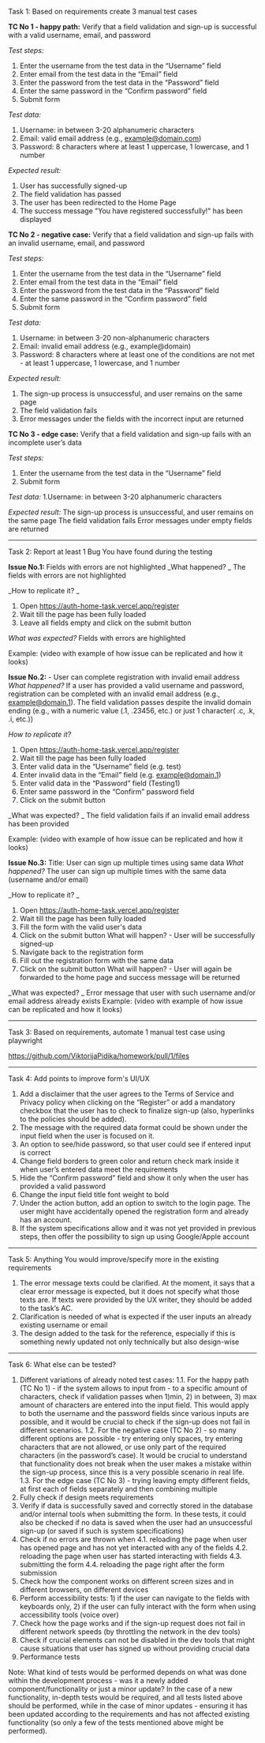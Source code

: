 Task 1: Based on requirements create 3 manual test cases

**TC No 1 - happy path:**
Verify that a field validation and sign-up is successful with a valid username, email, and password
 
_Test steps:_
  1. Enter the username from the test data in the “Username” field
  2. Enter email from the test data in the “Email” field 
  3. Enter the password from the test data in the “Password” field
  4. Enter the same password in the “Confirm password” field
  5. Submit form

_Test data:_ 
  1. Username: in between 3-20 alphanumeric characters
  2. Email: valid email address (e.g., example@domain.com)
  3. Password: 8 characters where at least 1 uppercase, 1 lowercase, and 1 number

_Expected result:_
  1. User has successfully signed-up
  2. The field validation has passed
  3. The user has been redirected to the Home Page
  4. The success message "You have registered successfully!" has been displayed


**TC No 2 - negative case:**
Verify that a field validation and sign-up fails with an invalid username, email, and password

_Test steps:_
  1. Enter the username from the test data in the “Username” field
  2. Enter email from the test data in the “Email” field 
  3. Enter the password from the test data in the “Password” field
  4. Enter the same password in the “Confirm password” field
  5. Submit form

_Test data:_ 
  1. Username: in between 3-20 non-alphanumeric characters
  2. Email: invalid email address (e.g., example@domain)
  3. Password: 8 characters where at least one of the conditions are not met - at least 1 uppercase, 1 lowercase, and 1 number

_Expected result:_
  1. The sign-up process is unsuccessful, and user remains on the same page
  2. The field validation fails
  3. Error messages under the fields with the incorrect input are returned


**TC No 3 - edge case:** 
Verify that a field validation and sign-up fails with an incomplete user’s data

_Test steps:_
  1. Enter the username from the test data in the “Username” field
  2. Submit form

_Test data:_ 
  1.Username: in between 3-20 alphanumeric characters

_Expected result:_
The sign-up process is unsuccessful, and user remains on the same page
The field validation fails
Error messages under empty fields are returned

-----------------------------------------------------------------------------------------------------------------------

Task 2: Report at least 1 Bug You have found during the testing

**Issue No.1:** Fields with errors are not highlighted
_What happened? _
The fields with errors are not highlighted 

_How to replicate it? _
  1. Open https://auth-home-task.vercel.app/register
  2. Wait till the page has been fully loaded
  3. Leave all fields empty and click on the submit button

_What was expected?_ 
Fields with errors are highlighted

Example: (video with example of how issue can be replicated and how it looks)

**Issue No.2:** - User can complete registration with invalid email address
_What happened?_ 
If a user has provided a valid username and password, registration can be completed with an invalid email address (e.g., example@domain.1). The field validation passes despite the invalid domain ending (e.g., with a numeric value (.1, .23456, etc.) or just 1 character( .c, .k, .i, etc.))

_How to replicate it?_ 
  1. Open https://auth-home-task.vercel.app/register
  2. Wait till the page has been fully loaded
  3. Enter valid data in the “Username” field (e.g. test)
  4. Enter invalid data in the “Email” field (e.g. example@domain.1)
  5. Enter valid data in the “Password” field (Testing1)
  6. Enter same password in the “Confirm” password field
  7. Click on the submit button

_What was expected? _
The field validation fails if an invalid email address has been provided

Example: (video with example of how issue can be replicated and how it looks)

**Issue No.3:** Title: User can sign up multiple times using same data
_What happened?_ 
The user can sign up multiple times with the same data (username and/or email)

_How to replicate it? _
  1. Open https://auth-home-task.vercel.app/register
  2. Wait till the page has been fully loaded
  3. Fill the form with the valid user's data
  4. Click on the submit button
    What will happen? - User will be successfully signed-up
  5. Navigate back to the registration form
  6. Fill out the registration form with the same data
  7. Click on the submit button
    What will happen? - User will again be forwarded to the home page and success message will be returned

_What was expected? _
Error message that user with such username and/or email address already exists
Example: (video with example of how issue can be replicated and how it looks)

-----------------------------------------------------------------------------------------------------------------------

Task 3: Based on requirements, automate 1 manual test case using playwright

https://github.com/ViktorijaPidika/homework/pull/1/files 

-----------------------------------------------------------------------------------------------------------------------

Task 4: Add points to improve form's UI/UX

  1. Add a disclaimer that the user agrees to the Terms of Service and Privacy policy when clicking on the “Register” or add a mandatory checkbox that the user has to check to finalize sign-up (also, hyperlinks to the policies should be added).
  2. The message with the required data format could be shown under the input field when the user is focused on it. 
  3. An option to see/hide password, so that user could see if entered input is correct
  4. Change field borders to green color and return check mark inside it when user’s entered data meet the requirements
  5. Hide the “Confirm password” field and show it only when the user has provided a valid password
  6. Change the input field title font weight to bold
  7. Under the action button, add an option to switch to the login page. The user might have accidentally opened the registration form and already has an account.
  8. If the system specifications allow and it was not yet provided in previous steps, then offer the possibility to sign up using Google/Apple account

-----------------------------------------------------------------------------------------------------------------------

Task 5: Anything You would improve/specify more in the existing requirements

  1. The error message texts could be clarified. At the moment, it says that a clear error message is expected, but it does not specify what those texts are. If texts were provided by the UX writer, they should be added to the task’s AC.
  2. Clarification is needed of what is expected if the user inputs an already existing username or email
  3. The design added to the task for the reference, especially if this is something newly updated not only technically but also design-wise

-----------------------------------------------------------------------------------------------------------------------

Task 6: What else can be tested?

  1. Different variations of already noted test cases:
    1.1. For the happy path (TC No 1) - if the system allows to input from - to a specific amount of characters, check if validation passes when 1)min, 2) in between, 3) max amount of characters are entered into the input field. This would apply to both the username and the password fields since various inputs are possible, and it would be crucial to check if the sign-up does not fail in different scenarios.
    1.2. For the negative case (TC No 2) - so many different options are possible - try entering only spaces, try entering characters that are not allowed, or use only part of the required characters (in the password’s case). It would be crucial to understand that functionality does not break when the user makes a mistake within the sign-up process, since this is a very possible scenario in real life.
    1.3. For the edge case (TC No 3) - trying leaving empty different fields, at first each of fields separately and then combining multiple
  2. Fully check if design meets requirements
  3. Verify if data is successfully saved and correctly stored in the database and/or internal tools when submitting the form. In these tests, it could also be checked if no data is saved when the user had an unsuccessful sign-up (or saved if such is system specifications) 
  4. Check if no errors are thrown when
    4.1. reloading the page when user has opened page and has not yet interacted with any of the fields
    4.2. reloading the page when user has started interacting with fields
    4.3. submitting the form
    4.4. reloading the page right after the form submission 
  5. Check how the component works on different screen sizes and in different browsers, on different devices
  6. Perform accessibility tests: 1) if the user can navigate to the fields with keyboards only, 2) if the user can fully interact with the form when using accessibility tools (voice over)
  7. Check how the page works and if the sign-up request does not fail in different network speeds (by throttling the network in the dev tools)
  8. Check if crucial elements can not be disabled in the dev tools that might cause situations that user has signed up without providing crucial data
  9. Performance tests

Note:  What kind of tests would be performed depends on what was done within the development process - was it a newly added component/functionality or just a minor update? In the case of a new functionality, in-depth tests would be required, and all tests listed above should be performed, while in the case of minor updates - ensuring it has been updated according to the requirements and has not affected existing functionality (so only a few of the tests mentioned above might be performed). 



